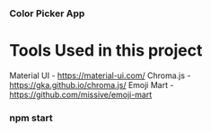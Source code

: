 ### Color Picker App

# Tools Used in this project

Material UI - https://material-ui.com/
Chroma.js - https://gka.github.io/chroma.js/
Emoji Mart - https://github.com/missive/emoji-mart 


### npm start

